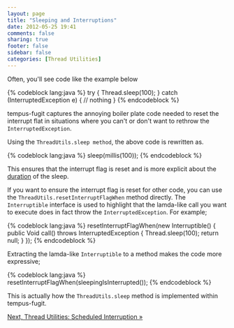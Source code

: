 ```yaml
---
layout: page
title: "Sleeping and Interruptions"
date: 2012-05-25 19:41
comments: false
sharing: true
footer: false
sidebar: false
categories: [Thread Utilities]
---
```


Often, you'll see code like the example below

{% codeblock lang:java %}
try {
   Thread.sleep(100);
} catch (InterruptedException e) {
   // nothing
}
{% endcodeblock %}


tempus-fugit captures the annoying boiler plate code needed to reset the interrupt flat in situations where you can't or don't want to rethrow the `InterruptedException`.

Using the `ThreadUtils.sleep method`, the above code is rewritten as.

{% codeblock lang:java %}
sleep(millis(100));
{% endcodeblock %}


This ensures that the interrupt flag is reset and is more explicit about the [duration](/../../time/durations/) of the sleep.

If you want to ensure the interrupt flag is reset for other code, you can use the `ThreadUtils.resetInterruptFlagWhen` method directly. The `Interruptible` interface is used to highlight that the lamda-like call you want to execute does in fact throw the `InterruptedException`. For example;

{% codeblock lang:java %}
resetInterruptFlagWhen(new Interruptible<Void>() {
    public Void call() throws InterruptedException {
        Thread.sleep(100);
        return null;
    }
});
{% endcodeblock %}

Extracting the lamda-like `Interruptible` to a method makes the code more expressive;

{% codeblock lang:java %}
resetInterruptFlagWhen(sleepingIsInterrupted());
{% endcodeblock %}

This is actually how the `ThreadUtils.sleep` method is implemented within tempus-fugit.




[Next, Thread Utilities: Scheduled Interruption &raquo;](/documentation/threading/wakeup)
